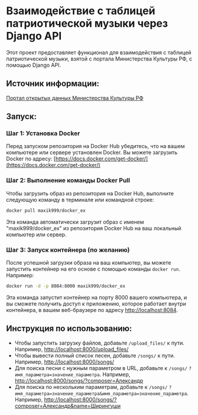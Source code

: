 # Взаимодействие с таблицей патриотической музыки через Django API

Этот проект предоставляет функционал для взаимодействия с таблицей патриотической музыки, взятой с портала Министерства Культуры РФ, с помощью Django API.

## Источник информации:

[Портал открытых данных Министерства Культуры РФ](https://opendata.mkrf.ru/opendata/7705851331-patriot_music)

## Запуск:

### Шаг 1: Установка Docker
Перед запуском репозитория на Docker Hub убедитесь, что на вашем компьютере или сервере установлен Docker. Вы можете загрузить Docker по адресу: [https://docs.docker.com/get-docker/](https://docs.docker.com/get-docker/)

### Шаг 2: Выполнение команды Docker Pull
Чтобы загрузить образ из репозитория на Docker Hub, выполните следующую команду в терминале или командной строке:
```bash
docker pull maxik999/docker_ex
```

Эта команда автоматически загрузит образ с именем "maxik999/docker_ex" из репозитория Docker Hub на ваш локальный компьютер или сервер.

### Шаг 3: Запуск контейнера (по желанию)
После успешной загрузки образа на ваш компьютер, вы можете запустить контейнер на его основе с помощью команды `docker run`. Например:
```bash
docker run -d -p 8084:8000 maxik999/docker_ex
```
Эта команда запустит контейнер на порту 8000 вашего компьютера, и вы сможете получить доступ к приложению, которое работает внутри контейнера, в вашем веб-браузере по адресу [http://localhost:8084](http://localhost:8084).

## Инструкция по использованию:

- Чтобы запустить загрузку файлов, добавьте `/upload_files/` к пути. Например, [http://localhost:8000/upload_files/](http://localhost:8000/upload_files/)
- Чтобы вывести полный список песен, добавьте `/songs/` к пути. Например, [http://localhost:8000/songs/](http://localhost:8000/songs/)
- Для поиска песни с нужным параметром в URL, добавьте к `/songs/` `?имя_параметра=значение_параметра`. Например, [http://localhost:8000/songs/?composer=Александр](http://localhost:8000/songs/?composer=Александр)
- Для поиска по нескольким параметрам, добавьте к `/songs/` `?имя_параметра=значение_параметра&имя_параметра=значение_параметра`. Например, [http://localhost:8000/songs/?composer=Александр&name=Ширингуши](http://localhost:8000/songs/?composer=Александр&name=Ширингуши)

